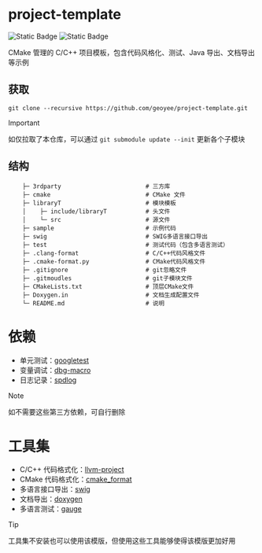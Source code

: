# project-template

![Static Badge](https://img.shields.io/badge/Windows_build-pass-green) ![Static Badge](https://img.shields.io/badge/Linux_build-pass-green)

CMake 管理的 C/C++ 项目模板，包含代码风格化、测试、Java 导出、文档导出等示例

## 获取

```
git clone --recursive https://github.com/geoyee/project-template.git
```

> [!IMPORTANT]
> 如仅拉取了本仓库，可以通过 `git submodule update --init` 更新各个子模块

## 结构

```
    ├─ 3rdparty                        # 三方库
    ├─ cmake                           # CMake 文件
    ├─ libraryT                        # 模块模板
    │    ├─ include/libraryT           # 头文件
    │    └─ src                        # 源文件
    ├─ sample                          # 示例代码
    ├─ swig                            # SWIG多语言接口导出
    ├─ test                            # 测试代码（包含多语言测试）
    ├─ .clang-format                   # C/C++代码风格文件
    ├─ .cmake-format.py                # CMake代码风格文件
    ├─ .gitignore                      # git忽略文件
    ├─ .gitmoudles                     # git子模块文件
    ├─ CMakeLists.txt                  # 顶层CMake文件
    ├─ Doxygen.in                      # 文档生成配置文件
    └─ README.md                       # 说明
```

# 依赖

- 单元测试：[googletest](https://github.com/google/googletest)
- 变量调试：[dbg-macro](https://github.com/sharkdp/dbg-macro)
- 日志记录：[spdlog](https://github.com/gabime/spdlog)

> [!NOTE]
> 如不需要这些第三方依赖，可自行删除

# 工具集

- C/C++ 代码格式化：[llvm-project](https://github.com/llvm/llvm-project)
- CMake 代码格式化：[cmake_format](https://github.com/cheshirekow/cmake_format)
- 多语言接口导出：[swig](https://github.com/swig/swig)
- 文档导出：[doxygen](https://github.com/doxygen/doxygen)
- 多语言测试：[gauge](https://github.com/getgauge/gauge)

> [!TIP]
> 工具集不安装也可以使用该模版，但使用这些工具能够使得该模版更加好用
